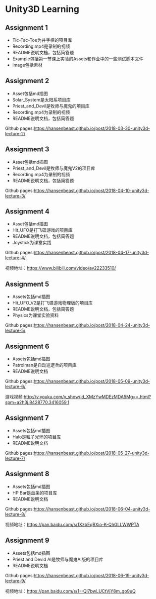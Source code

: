# Unity3D Learning 

## Assignment 1

- Tic-Tac-Toe为井字棋的项目库
- Recording.mp4是录制的视频
- README说明文档，包括简答题
- Example包括第一节课上实验的Assets和作业中的一些测试脚本文件
- image包括素材




## Assignment 2

- Asset包括md插图
- Solar_System是太阳系项目库
- Priest_and_Devil是牧师与魔鬼的项目库
- Recording.mp4为录制的视频
- README说明文档，包括简答题


Github pages:<https://hansenbeast.github.io/post/2018-03-30-unity3d-lecture-2/>

## Assignment 3

- Asset包括md插图
- Priest_and_Devil是牧师与魔鬼V2的项目库
- Recording.mp4为录制的视频
- README说明文档，包括简答题

Github pages:https://hansenbeast.github.io/post/2018-04-10-unity3d-lecture-3/

## Assignment 4

- Asset包括md插图
- Hit_UFO是打飞碟游戏的项目库
- README说明文档，包括简答题
- Joystick为课堂实践

Github pages:https://hansenbeast.github.io/post/2018-04-17-unity3d-lecture-4/

视频地址：https://www.bilibili.com/video/av22233510/



## Assignment 5

- Assets包括md插图
- Hit_UFO_V2是打飞碟游戏物理版的项目库
- README说明文档，包括简答题
- Physics为课堂实验资料

Github pages:https://hansenbeast.github.io/post/2018-04-24-unity3d-lecture-5/



## Assignment 6

- Assets包括md插图
- Patrolman是自动巡逻兵的项目库
- README说明文档

Github pages:https://hansenbeast.github.io/post/2018-05-09-unity3d-lecture-6/

游戏视频:http://v.youku.com/v_show/id_XMzYwMDEzMDA5Mg==.html?spm=a2h3j.8428770.3416059.1



## Assignment 7

- Assets包括md插图
- Halo是粒子光环的项目库
- README说明文档

Github pages:https://hansenbeast.github.io/post/2018-05-27-unity3d-lecture-7/



## Assignment 8

- Assets包括md插图
- HP Bar是血条的项目库
- README说明文档

Github pages:https://hansenbeast.github.io/post/2018-06-04-unity3d-lecture-8/

视频地址：https://pan.baidu.com/s/1XzbEqBXio-K-QhGLLWWPTA



## Assignment 9

- Assets包括md插图
- Priest and Devid AI是牧师与魔鬼AI版的项目库
- README说明文档

Github pages:https://hansenbeast.github.io/post/2018-06-19-unity3d-lecture-9/

视频地址：https://pan.baidu.com/s/1--Ql7bwLUCtVjY8m_go9uQ

